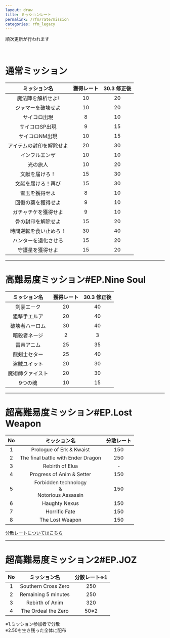 ```yaml
---
layout: draw
title: ミッションレート
permalink: /rfm/rate/mission
categories: rfm_legacy
---
```

<p class="alert alert-info">順次更新が行われます</p>
 
  

# 通常ミッション  
  
|ミッション名| 獲得レート |30.3 修正後 |
| :-----------: |:-------------:|:-------------:|
| 魔法陣を解析せよ! |10 | 20 | 
| ジャマーを破壊せよ| 10 |20 | 
| サイコロ出現  | 8 |10 |
| サイコロSP出現  | 9 |15 |
| サイコロNM出現 | 10 | 15 |
| アイテムの封印を解除せよ | 20 |30 |
| インフルエンザ | 10 |10 |
| 光の旅人 | 10 |20 |
| 文献を届けろ！ | 15 |30 |
| 文献を届けろ！再び | 15 |30 |
| 雪玉を獲得せよ | 8 |10 |
| 回復の薬を獲得せよ | 9 |10 |
| ガチャチケを獲得せよ | 9 |10 |
| 骨の封印を解除せよ | 15 |20 |
| 時間逆転を食い止めろ！ | 30 |40 |
| ハンターを退化させろ | 15 |20 |
| 守護星を獲得せよ | 15 |20 |

---------------------------------
# 高難易度ミッション#EP.Nine Soul  
  
|ミッション名| 獲得レート |30.3 修正後 |
| :-----------: |:-------------:|:-------------:|
| 剣豪エーク | 20 |40 |
| 狙撃手エルア | 20 |40 |
| 破壊者ハーロム  | 30 |40 |
| 暗殺者ネージ | 2 |3 |
| 雷帝アニム |25 | 35 |
| 龍剣士セター | 25 |40 |
| 盗賊ユイット | 20 |30 |
| 魔術師クァイスト | 20 |30 |
| 9つの魂  | 10 |15 |

-------------------------------------  
# 超高難易度ミッション#EP.Lost Weapon   
  
|No|ミッション名| 分散レート |
| :--:| :-----------: |:-------------:|
|1| Prologue of Erk & Kwaist | 150 |
|2| The final battle with Ender Dragon | 250 |
|3| Rebirth of Elua | - |
|4| Progress of Anim & Setter | 150 |
|5| Forbidden technology <br>&<br> Notorious Assassin | 150 |
|6| Haughty Nexus | 150 |
|7| Horrific Fate | 150 |
|8| The Lost Weapon | 150 |

[分散レートについてはこちら]({{site.baseurl}}/rfm/rate/shl)<br/>

-------------------------------------  
# 超高難易度ミッション2#EP.JOZ   
  
|No|ミッション名| 分散レート※1 |
| :--:| :-----------: |:-------------:|
|1| Southern Cross Zero | 250 |
|2| Remaining 5 minutes | 250 |
|3| Rebirth of Anim | 320 |
|4| The Ordeal the Zero | 50※2 |

※1.ミッション参加者で分散  
※2.50を生き残った全体に配布    


